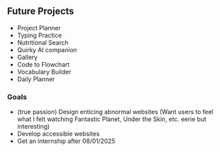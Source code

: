 ## Future Projects
- Project Planner
- Typing Practice
- Nutritional Search
- Quirky AI companion
- Gallery
- Code to Flowchart
- Vocabulary Builder
- Daily Planner
<!---
constanthing/constanthing is a ✨ special ✨ repository because its `README.md` (this file) appears on your GitHub profile.
You can click the Preview link to take a look at your changes.
--->
### Goals
- (true passion) Design enticing abnormal websites (Want users to feel what I felt watching Fantastic Planet, Under the Skin, etc. eerie but interesting)
- Develop accessible websites
- Get an internship after 08/01/2025
